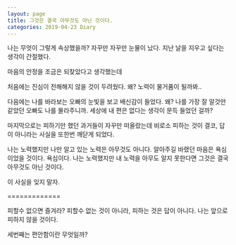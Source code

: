 ```yaml
---
layout: page
title: 그것은 결국 아무것도 아닌 것이다.
categories: 2019-04-23 Diary
---
```


나는 무엇이 그렇게 속상했을까?
자꾸만 자꾸만 눈물이 났다.
지난 날을 지우고 싶다는 생각이 간절했다.

마음의 안정을 조금은 되찾았다고 생각했는데


처음에는
진심이 전해해지 않을 것이 두려웠다.
왜? 노력이 물거품이 될까봐..

다음에는
나를 바라보는 오빠의 눈빛을 보고 배신감이 들었다.
왜? 나를 가장 잘 알것만 같았던 오빠도 나를 몰라주니까.
세상에 내 편은 없다는 생각이 문득 들었던 걸까?

마지막으로는
피하기만 했던 과거들이 자꾸만 떠올랐는데 
비로소 피하는 것이 결코, 답이 아니라는 사실을 또한번 깨닫게 되었다.

나는 노력했지만 나만 알고 있는 노력은 아무것도 아니다.
알아주길 바랬던 마음은 욕심이었을 것이다. 욕심이다.
나는 노력했지만 내 노력을 아무도 알지 못한다면
그것은 결국 아무것도 아닌 것이다.

이 사실을 잊지 말자.

=============

피할수 없으면 즐겨라?
피할수 없는 것이 아니라, 피하는 것은 답이 아니다.
나는 앞으로 피하지 않을 것이다.






세번째는
편안함이란 무엇일까?
